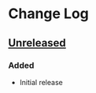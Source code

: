 # Change Log #

## [Unreleased] ##

### Added ###

  - Initial release

[Unreleased]: https://github.com/dochang/ansible-role-pip/commits/HEAD
